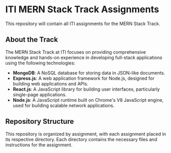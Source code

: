 # ITI MERN Stack Track Assignments

This repository will contain all ITI assignments for the MERN Stack Track.

## About the Track

The MERN Stack Track at ITI focuses on providing comprehensive knowledge and hands-on experience in developing full-stack applications using the following technologies:

- **MongoDB**: A NoSQL database for storing data in JSON-like documents.
- **Express.js**: A web application framework for Node.js, designed for building web applications and APIs.
- **React.js**: A JavaScript library for building user interfaces, particularly single-page applications.
- **Node.js**: A JavaScript runtime built on Chrome's V8 JavaScript engine, used for building scalable network applications.

## Repository Structure

This repository is organized by assignment, with each assignment placed in its respective directory. Each directory contains the necessary files and instructions for the assignment.

